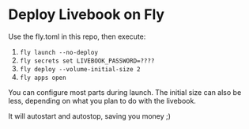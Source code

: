 # Deploy Livebook on Fly

Use the fly.toml in this repo, then execute:

1. `fly launch --no-deploy`
2. `fly secrets set LIVEBOOK_PASSWORD=????`
3. `fly deploy --volume-initial-size 2` 
4. `fly apps open`

You can configure most parts during launch.
The initial size can also be less, depending on what
you plan to do with the livebook.

It will autostart and autostop, saving you money ;)
